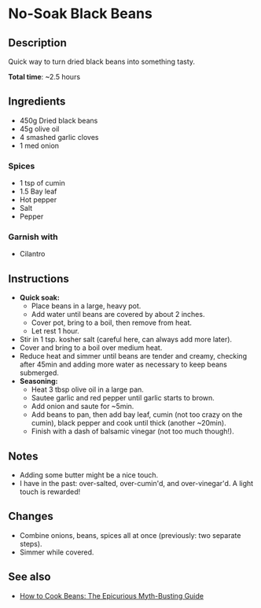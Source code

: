 # No-Soak Black Beans

## Description

Quick way to turn dried black beans into something tasty.

**Total time**: ~2.5 hours

## Ingredients

* 450g Dried black beans
* 45g olive oil
* 4 smashed garlic cloves
* 1 med onion

### Spices

* 1 tsp of cumin
* 1.5 Bay leaf
* Hot pepper
* Salt
* Pepper

### Garnish with

* Cilantro

## Instructions

* **Quick soak:**
    * Place beans in a large, heavy pot.
    * Add water until beans are covered by about 2 inches.
    * Cover pot, bring to a boil, then remove from heat.
    * Let rest 1 hour.
* Stir in 1 tsp. kosher salt (careful here, can always add more later).
* Cover and bring to a boil over medium heat.
* Reduce heat and simmer until beans are tender and creamy, checking after
  45min and adding more water as necessary to keep beans submerged.
* **Seasoning:**
    * Heat 3 tbsp olive oil in a large pan.
    * Sautee garlic and red pepper until garlic starts to brown.
    * Add onion and saute for ~5min.
    * Add beans to pan, then add bay leaf, cumin (not too crazy on the cumin),
      black pepper and cook until thick (another ~20min).
    * Finish with a dash of balsamic vinegar (not too much though!).

## Notes

* Adding some butter might be a nice touch.
* I have in the past: over-salted, over-cumin'd, and over-vinegar'd.  A light
  touch is rewarded!

## Changes

* Combine onions, beans, spices all at once (previously: two separate steps).
* Simmer while covered.

## See also

* [How to Cook Beans: The Epicurious Myth-Busting Guide](https://www.epicurious.com/expert-advice/soaking-salting-dried-bean-myths-article)
